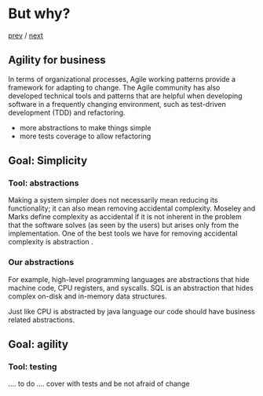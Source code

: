 # But why?

[prev](./slide-4.md) / [next](./slide-6.md)

## Agility for business

In terms of organizational processes, Agile working patterns provide a framework for adapting to change. The Agile community has also developed technical tools and patterns that are helpful when developing software in a frequently changing environment, such as test-driven development (TDD) and refactoring.

- more abstractions to make things simple
- more tests coverage to allow refactoring

## Goal: Simplicity

### Tool: abstractions

Making a system simpler does not necessarily mean reducing its functionality; it can also mean removing accidental complexity. Moseley and Marks define complexity as accidental if it is not inherent in the problem that the software solves (as seen by the users) but arises only from the implementation. One of the best tools we have for removing accidental complexity is abstraction .

### Our abstractions

For example, high-level programming languages are abstractions that hide machine code, CPU registers, and syscalls. SQL is an abstraction that hides complex on-disk and in-memory data structures.

Just like CPU is abstracted by java language our code should have business related abstractions. 

## Goal: agility

### Tool: testing

.... to do ....
cover with tests and be not afraid of change
